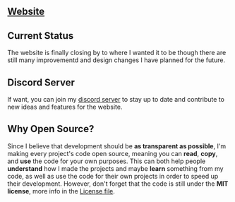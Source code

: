 ## [Website](https://skillcrafthd.github.io)
## Current Status
The website is finally closing by to where I wanted it to be though there are still many improvementd and design changes I have planned for the future.
## Discord Server
If want, you can join my [discord server](https://discord.gg/MQgTSM4qtm) to stay up to date and contribute to new ideas and features for the website.
## Why Open Source?
Since I believe that development should be **as transparent as possible**, I'm making every project's code open source, meaning you can **read**, **copy**, and **use** the code for your own purposes. This can both help people **understand** how I made the projects and maybe **learn** something from my code, as well as use the code for their own projects in order to speed up their development. However, don't forget that the code is still under the **MIT license**, more info in the [License file](LICENSE).
